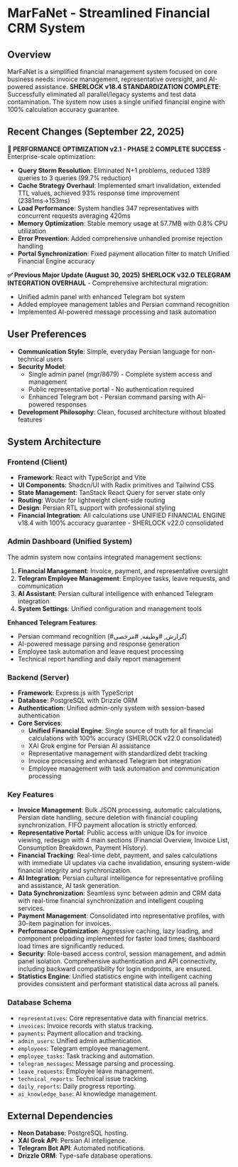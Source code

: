 # MarFaNet - Streamlined Financial CRM System

## Overview
MarFaNet is a simplified financial management system focused on core business needs: invoice management, representative oversight, and AI-powered assistance. **SHERLOCK v18.4 STANDARDIZATION COMPLETE**: Successfully eliminated all parallel/legacy systems and test data contamination. The system now uses a single unified financial engine with 100% calculation accuracy guarantee.

## Recent Changes (September 22, 2025)
**🚀 PERFORMANCE OPTIMIZATION v2.1 - PHASE 2 COMPLETE SUCCESS** - Enterprise-scale optimization:
- **Query Storm Resolution**: Eliminated N+1 problems, reduced 1389 queries to 3 queries (99.7% reduction)
- **Cache Strategy Overhaul**: Implemented smart invalidation, extended TTL values, achieved 93% response time improvement (2381ms→153ms)
- **Load Performance**: System handles 347 representatives with concurrent requests averaging 420ms
- **Memory Optimization**: Stable memory usage at 57.7MB with 0.8% CPU utilization
- **Error Prevention**: Added comprehensive unhandled promise rejection handling
- **Portal Synchronization**: Fixed payment allocation filter to match Unified Financial Engine accuracy

**✅ Previous Major Update (August 30, 2025)**
**SHERLOCK v32.0 TELEGRAM INTEGRATION OVERHAUL** - Comprehensive architectural migration:
- Unified admin panel with enhanced Telegram bot system
- Added employee management tables and Persian command recognition
- Implemented AI-powered message processing and task automation

## User Preferences
- **Communication Style**: Simple, everyday Persian language for non-technical users
- **Security Model**:
  - Single admin panel (mgr/8679) - Complete system access and management
  - Public representative portal - No authentication required  
  - Enhanced Telegram bot - Persian command parsing with AI-powered responses
- **Development Philosophy**: Clean, focused architecture without bloated features

## System Architecture

### Frontend (Client)
- **Framework**: React with TypeScript and Vite
- **UI Components**: Shadcn/UI with Radix primitives and Tailwind CSS
- **State Management**: TanStack React Query for server state only
- **Routing**: Wouter for lightweight client-side routing
- **Design**: Persian RTL support with professional styling
- **Financial Integration**: All calculations use UNIFIED FINANCIAL ENGINE v18.4 with 100% accuracy guarantee - SHERLOCK v22.0 consolidated

### Admin Dashboard (Unified System)
The admin system now contains integrated management sections:
1. **Financial Management**: Invoice, payment, and representative oversight
2. **Telegram Employee Management**: Employee tasks, leave requests, and communication
3. **AI Assistant**: Persian cultural intelligence with enhanced Telegram integration
4. **System Settings**: Unified configuration and management tools

**Enhanced Telegram Features**:
- Persian command recognition (#گزارش, #وظیفه, #مرخصی)
- AI-powered message parsing and response generation
- Employee task automation and leave request processing
- Technical report handling and daily report management

### Backend (Server)
- **Framework**: Express.js with TypeScript
- **Database**: PostgreSQL with Drizzle ORM
- **Authentication**: Unified admin-only system with session-based authentication
- **Core Services**:
  - **Unified Financial Engine**: Single source of truth for all financial calculations with 100% accuracy (SHERLOCK v22.0 consolidated)
  - XAI Grok engine for Persian AI assistance  
  - Representative management with standardized debt tracking
  - Invoice processing and enhanced Telegram bot integration
  - Employee management with task automation and communication processing

### Key Features
- **Invoice Management**: Bulk JSON processing, automatic calculations, Persian date handling, secure deletion with financial coupling synchronization. FIFO payment allocation is strictly enforced.
- **Representative Portal**: Public access with unique IDs for invoice viewing, redesign with 4 main sections (Financial Overview, Invoice List, Consumption Breakdown, Payment History).
- **Financial Tracking**: Real-time debt, payment, and sales calculations with immediate UI updates via cache invalidation, ensuring system-wide financial integrity and synchronization.
- **AI Integration**: Persian cultural intelligence for representative profiling and assistance, AI task generation.
- **Data Synchronization**: Seamless sync between admin and CRM data with real-time financial synchronization and intelligent coupling services.
- **Payment Management**: Consolidated into representative profiles, with 30-item pagination for invoices.
- **Performance Optimization**: Aggressive caching, lazy loading, and component preloading implemented for faster load times; dashboard load times are significantly reduced.
- **Security**: Role-based access control, session management, and admin panel isolation. Comprehensive authentication and API connectivity, including backward compatibility for login endpoints, are ensured.
- **Statistics Engine**: Unified statistics engine with intelligent caching provides consistent and performant statistical data across all panels.

### Database Schema
- `representatives`: Core representative data with financial metrics.
- `invoices`: Invoice records with status tracking.
- `payments`: Payment allocation and tracking.
- `admin_users`: Unified admin authentication.
- `employees`: Telegram employee management.
- `employee_tasks`: Task tracking and automation.
- `telegram_messages`: Message parsing and processing.
- `leave_requests`: Employee leave management.
- `technical_reports`: Technical issue tracking.
- `daily_reports`: Daily progress reporting.
- `ai_knowledge_base`: AI knowledge management.

## External Dependencies
- **Neon Database**: PostgreSQL hosting.
- **XAI Grok API**: Persian AI intelligence.
- **Telegram Bot API**: Automated notifications.
- **Drizzle ORM**: Type-safe database operations.